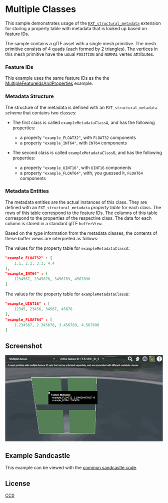 # Multiple Classes

This sample demonstrates usage of the [`EXT_structural_metadata`](https://github.com/CesiumGS/glTF/tree/3d-tiles-next/extensions/2.0/Vendor/EXT_structural_metadata) extension for storing a property table with metadata that is looked up based on feature IDs. 

The sample contains a glTF asset with a single mesh primitive. The mesh primitive consists of 4 quads (each formed by 2 triangles). The vertices in this mesh primitive have the usual `POSITION` and `NORMAL` vertex attributes. 

### Feature IDs

This example uses the same feature IDs as the the [MultipleFeatureIdsAndProperties](../MultipleFeatureIdsAndProperties#feature-ids) example. 


### Metadata Structure

The structure of the metadata is defined with an `EXT_structural_metadata` _schema_ that contains two classes:

- The first class is called `exampleMetadataClassA`, and has the following properties:
  - a property `"example_FLOAT32"`, with `FLOAT32` components
  - a property `"example_INT64"`, with `INT64` components

- The second class is called `exampleMetadataClassB`, and has the following properties:
  - a property `"example_UINT16"`, with `UINT16` components
  - a property `"example_FLOAT64"`, with, you guessed it, `FLOAT64` components


### Metadata Entities

The metadata entities are the actual instances of this class. They are defined with an `EXT_structural_metadata` _property table_ for each class. The rows of this table correspond to the feature IDs. The columns of this table correspond to the properties of the respective class. The data for each column is stored in a standard glTF `bufferView`. 

Based on the type information from the metadata classes, the contents of these buffer views are interpreted as follows:

The values for the property table for `exampleMetadataClassA`:
```JSON
"example_FLOAT32" : [
    1.1, 2.2, 3.3, 4.4
],
"example_INT64" : [
    1234567, 2345678, 3456789, 4567890
]
```
The values for the property table for `exampleMetadataClassB`:
```JSON
"example_UINT16" : [
    12345, 23456, 34567, 45678
],
"example_FLOAT64" : [
    1.234567, 2.345678, 3.456789, 4.567890
]
```

## Screenshot

![Screenshot](screenshot/MultipleClasses.gif)

## Example Sandcastle

This example can be viewed with the [common sandcastle code](../../README.md#common-sandcastle-code).

## License

[CC0](https://creativecommons.org/share-your-work/public-domain/cc0/)
